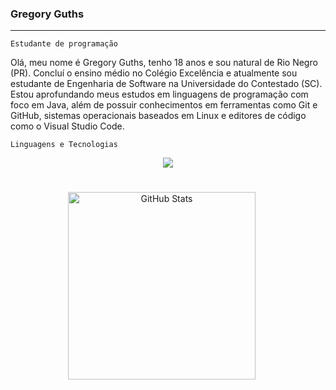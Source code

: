 ### Gregory Guths

---

`Estudante de programação`

Olá, meu nome é Gregory Guths, tenho 18 anos e sou natural de Rio Negro (PR). Concluí o ensino médio no Colégio Excelência e atualmente sou estudante de Engenharia de Software na Universidade do Contestado (SC). Estou aprofundando meus estudos em linguagens de programação com foco em Java, além de possuir conhecimentos em ferramentas como Git e GitHub, sistemas operacionais baseados em Linux e editores de código como o Visual Studio Code.

`Linguagens e Tecnologias`
<div align="center" >
<a href="https://skillicons.dev"   >
  <img src="https://skillicons.dev/icons?i=java,git,vscode,html,figma,github,discord,linkedin,linux" />
</a>

#
<p>
 <img  
    alt="GitHub Stats" 
    height="300" 
    style="padding-right: 20px;" 
    src="https://github-readme-stats.vercel.app/api?username=Guthsss&show_icons=true&theme=onedark&include_all_commits=true&locale=pt-br" 
  />
  <p/>



 

 
 
  

  






 
  
  

  





